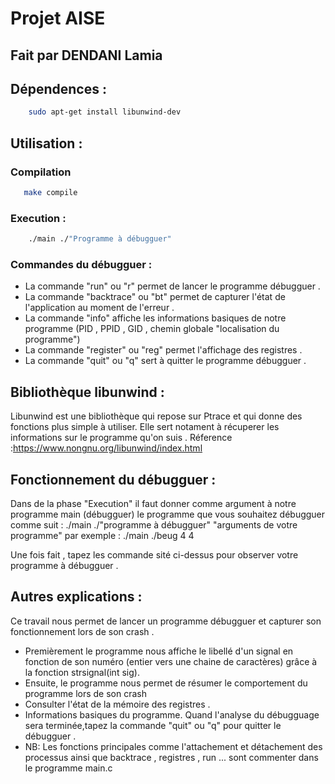 # Projet AISE 

## Fait par DENDANI Lamia 

## Dépendences :
```bash
    sudo apt-get install libunwind-dev
```
## Utilisation :
### Compilation
 ```bash
    make compile
 ```
### Execution : 
```bash
    ./main ./"Programme à débugguer"
 ```
### Commandes du débugguer :
- La commande "run" ou "r" permet de lancer le programme débugguer .
- La commande "backtrace" ou "bt" permet de  capturer l'état de l'application au moment de l'erreur .
- La commande "info" affiche les informations basiques de notre programme (PID , PPID , GID , chemin globale "localisation du programme")
- La commande "register" ou "reg" permet l'affichage des registres .
- La commande "quit" ou "q" sert à quitter le programme débugguer .

 ## Bibliothèque libunwind : 

Libunwind est une bibliothèque qui repose sur Ptrace et qui donne des fonctions plus simple à utiliser. Elle sert notament à récuperer les informations sur le programme qu'on suis .
Réference :https://www.nongnu.org/libunwind/index.html

## Fonctionnement du débugguer :

Dans de la phase "Execution" il faut donner comme argument à notre programme main (débugguer) le programme que vous souhaitez débugguer comme suit : ./main ./"programme à débugguer" "arguments de votre programme"
par exemple : ./main ./beug 4 4

Une fois fait , tapez les commande sité ci-dessus pour observer  votre programme à débugguer .
 
## Autres explications : 

Ce travail nous permet de lancer un programme débugguer et capturer son fonctionnement lors de son crash .
- Premièrement le programme nous affiche le libellé d'un  signal en fonction de son numéro (entier vers une chaine de caractères) grâce à la fonction strsignal(int sig).
- Ensuite, le programme nous permet de résumer le comportement du programme lors de son crash
- Consulter l'état de la mémoire des registres .
- Informations basiques du programme.
Quand l'analyse du débugguage sera terminée,tapez la commande "quit" ou "q" pour quitter le débugguer .
- NB: Les fonctions principales comme l'attachement et détachement des processus ainsi que backtrace , registres , run ... sont commenter dans le programme main.c